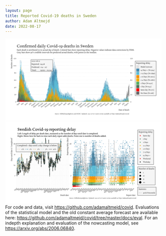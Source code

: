 ```yaml
---
layout: page
title: Reported Covid-19 deaths in Sweden
author: Adam Altmejd
date: 2022-08-17
---
```


![Graph of Swedish Covid-19 deaths with reporting delay.](deaths_lag_sweden_2022-08-17.png "Swedish Covid-19 deaths.")
![Graph of Swedish Covid-19 reporting delay in daily deaths.](lag_trend_sweden_2022-08-17.png "Trend in Swedish Covid-19 mortality reporting delay.")
For code and data, visit <https://github.com/adamaltmejd/covid>.
Evaluations of the statistical model and the old constant average forecast are available here: <https://github.com/adamaltmejd/covid/tree/master/docs/eval>.
For an indepth explanation and evaluation of the nowcasting model, see <https://arxiv.org/abs/2006.06840>.

